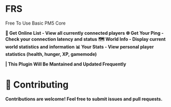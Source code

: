 # FRS
Free To Use Basic PM5 Core


**👥 Get Online List - View all currently connected players**
**🌐 Get Your Ping - Check your connection latency and status**
**🗺️ World Info - Display current world statistics and information**
**📊 Your Stats - View personal player statistics (health, hunger, XP, gamemode)**

**| This Plugin Will Be Mantained and Updated Frequently**

# 🤝 Contributing
**Contributions are welcome! Feel free to submit issues and pull requests.**
